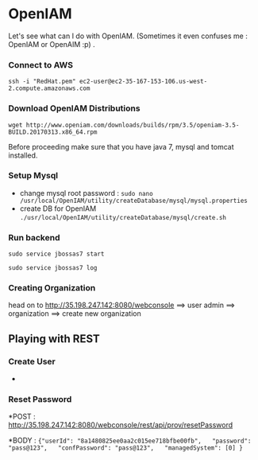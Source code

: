 # OpenIAM
Let's see what can I do with OpenIAM. (Sometimes it even confuses me : OpenIAM or OpenAIM :p) . 

### Connect to AWS
`ssh -i "RedHat.pem" ec2-user@ec2-35-167-153-106.us-west-2.compute.amazonaws.com`

### Download OpenIAM Distributions
`wget http://www.openiam.com/downloads/builds/rpm/3.5/openiam-3.5-BUILD.20170313.x86_64.rpm`

Before proceeding make sure that you have java 7, mysql and tomcat installed.

### Setup Mysql

* change mysql root password : `sudo nano /usr/local/OpenIAM/utility/createDatabase/mysql/mysql.properties`
* create DB for OpenIAM `./usr/local/OpenIAM/utility/createDatabase/mysql/create.sh`

### Run backend
`sudo service jbossas7 start`

`sudo service jbossas7 log`

### Creating Organization

head on to http://35.198.247.142:8080/webconsole ==> user admin ==> organization ==> create new organization

## Playing with REST

### Create User

* 

### Reset Password

*POST : http://35.198.247.142:8080/webconsole/rest/api/prov/resetPassword 

*BODY : 
`{"userId": "8a1480825ee0aa2c015ee718bfbe00fb",  
"password": "pass@123",  
"confPassword": "pass@123",  
"managedSystem": [0] }`
